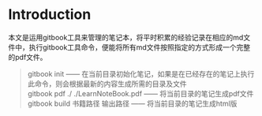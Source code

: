 # Introduction
本文是运用gitbook工具来管理的笔记本，将平时积累的经验记录在相应的md文件中，执行gitbook工具命令，便能将所有md文件按照指定的方式形成一个完整的pdf文件。

> gitbook init —— 在当前目录初始化笔记，如果是在已经存在的笔记上执行此命令，则会根据最新的内容生成所需的目录及文件  
> gitbook pdf ./ ./LearnNoteBook.pdf —— 将当前目录的笔记生成pdf文件  
> gitbook build 书籍路径 输出路径 —— 将当前目录的笔记生成html版


